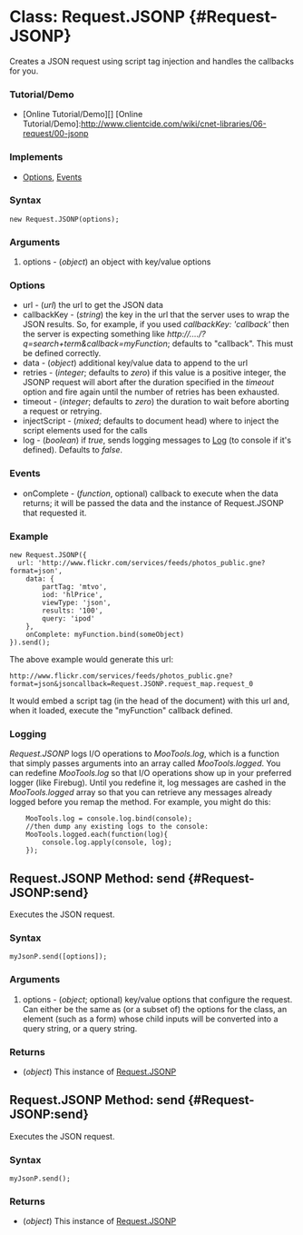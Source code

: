 Class: Request.JSONP {#Request-JSONP}
=====================

Creates a JSON request using script tag injection and handles the callbacks for you.

### Tutorial/Demo

* [Online Tutorial/Demo][]
[Online Tutorial/Demo]:http://www.clientcide.com/wiki/cnet-libraries/06-request/00-jsonp

### Implements

* [Options][], [Events][]

### Syntax

	new Request.JSONP(options);

### Arguments

1. options - (*object*) an object with key/value options

### Options

* url - (*url*) the url to get the JSON data
* callbackKey - (*string*) the key in the url that the server uses to wrap the JSON results. So, for example, if you used *callbackKey: 'callback'* then the server is expecting something like *http://..../?q=search+term&callback=myFunction*; defaults to "callback". This must be defined correctly.
* data - (*object*) additional key/value data to append to the url
* retries - (*integer*; defaults to *zero*) if this value is a positive integer, the JSONP request will abort after the duration specified in the *timeout* option and fire again until the number of retries has been exhausted.
* timeout - (*integer*; defaults to *zero*) the duration to wait before aborting a request or retrying.
* injectScript - (*mixed*; defaults to document head) where to inject the script elements used for the calls
* log - (*boolean*) if *true*, sends logging messages to [Log][] (to console if it's defined). Defaults to *false*.

### Events

* onComplete - (*function*, optional) callback to execute when the data returns; it will be passed the data and the instance of Request.JSONP that requested it.

### Example

	new Request.JSONP({
	  url: 'http://www.flickr.com/services/feeds/photos_public.gne?format=json',
		data: {
			partTag: 'mtvo',
			iod: 'hlPrice',
			viewType: 'json',
			results: '100',
			query: 'ipod'
		},
		onComplete: myFunction.bind(someObject)
	}).send();

The above example would generate this url:

	http://www.flickr.com/services/feeds/photos_public.gne?format=json&jsoncallback=Request.JSONP.request_map.request_0

It would embed a script tag (in the head of the document) with this url and, when it loaded, execute the "myFunction" callback defined.

### Logging

*Request.JSONP* logs I/O operations to *MooTools.log*, which is a function that simply passes arguments into an array called *MooTools.logged*. You can redefine *MooTools.log* so that I/O operations show up in your preferred logger (like Firebug). Until you redefine it, log messages are cashed in the *MooTools.logged* array so that you can retrieve any messages already logged before you remap the method. For example, you might do this:

		MooTools.log = console.log.bind(console);
		//then dump any existing logs to the console:
		MooTools.logged.each(function(log){
			console.log.apply(console, log);
		});

Request.JSONP Method: send {#Request-JSONP:send}
--------------------------------------

Executes the JSON request.

### Syntax

	myJsonP.send([options]);

### Arguments

1. options - (*object*; optional) key/value options that configure the request. Can either be the same as (or a subset of) the options for the class, an element (such as a form) whose child inputs will be converted into a query string, or a query string.

### Returns

* (*object*) This instance of [Request.JSONP][]

Request.JSONP Method: send {#Request-JSONP:send}
--------------------------------------

Executes the JSON request.

### Syntax

	myJsonP.send();

### Returns

* (*object*) This instance of [Request.JSONP][]


[Request.JSONP]: #Request-JSONP
[Options]: /core/Class/Class.Extras#Options
[Events]: /core/Class/Class.Extras#Events
[Log]: /more/Core/Log
[dbug]: /more/Core/dbug
